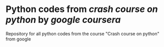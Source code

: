 # Python codes from *crash course on python* by ***google coursera***
Repository for all python codes from the course "Crash course on python" from google

